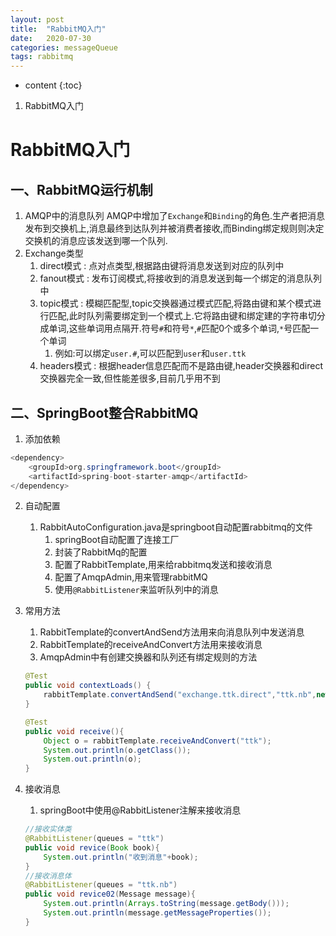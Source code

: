 ```yaml
---
layout: post
title:  "RabbitMQ入门"
date:   2020-07-30
categories: messageQueue
tags: rabbitmq
---
```


* content
{:toc}

1. RabbitMQ入门





# RabbitMQ入门
## 一、RabbitMQ运行机制
1. AMQP中的消息队列
AMQP中增加了`Exchange`和`Binding`的角色.生产者把消息发布到交换机上,消息最终到达队列并被消费者接收,而Binding绑定规则则决定交换机的消息应该发送到哪一个队列.
2. Exchange类型
    1. direct模式 : 点对点类型,根据路由键将消息发送到对应的队列中
    2. fanout模式 : 发布订阅模式,将接收到的消息发送到每一个绑定的消息队列中
    3. topic模式 : 模糊匹配型,topic交换器通过模式匹配,将路由键和某个模式进行匹配,此时队列需要绑定到一个模式上.它将路由键和绑定建的字符串切分成单词,这些单词用点隔开.符号`#`和符号`*`,`#`匹配0个或多个单词,`*`号匹配一个单词
        1. 例如:可以绑定`user.#`,可以匹配到`user`和`user.ttk`
    4. headers模式 : 根据header信息匹配而不是路由键,header交换器和direct交换器完全一致,但性能差很多,目前几乎用不到

## 二、SpringBoot整合RabbitMQ
1. 添加依赖

```java
<dependency>
    <groupId>org.springframework.boot</groupId>
    <artifactId>spring-boot-starter-amqp</artifactId>
</dependency>
```

2. 自动配置
    1. RabbitAutoConfiguration.java是springboot自动配置rabbitmq的文件
        1. springBoot自动配置了连接工厂
        2. 封装了RabbitMq的配置
        3. 配置了RabbitTemplate,用来给rabbitmq发送和接收消息
        4. 配置了AmqpAdmin,用来管理rabbitMQ
        5. 使用`@RabbitListener`来监听队列中的消息

3. 常用方法
    1. RabbitTemplate的convertAndSend方法用来向消息队列中发送消息
    2. RabbitTemplate的receiveAndConvert方法用来接收消息
    3. AmqpAdmin中有创建交换器和队列还有绑定规则的方法
    ```java
    @Test
    public void contextLoads() {
        rabbitTemplate.convertAndSend("exchange.ttk.direct","ttk.nb",new Book("小黄书","ttk"));
    }

    @Test
    public void receive(){
        Object o = rabbitTemplate.receiveAndConvert("ttk");
        System.out.println(o.getClass());
        System.out.println(o);
    }
    ```

4. 接收消息

    1. springBoot中使用@RabbitListener注解来接收消息
    ```java
    //接收实体类
    @RabbitListener(queues = "ttk")
    public void revice(Book book){
        System.out.println("收到消息"+book);
    }
    //接收消息体
    @RabbitListener(queues = "ttk.nb")
    public void revice02(Message message){
        System.out.println(Arrays.toString(message.getBody()));
        System.out.println(message.getMessageProperties());
    }
    ```
